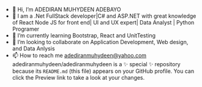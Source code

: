 - 👋 Hi, I’m ADEDIRAN MUHYDEEN ADEBAYO
- 👀 I am a .Net FullStack developer|C# and ASP.NET with great knowledge of React Node JS for front end| UI and UX expert| Data Analyst | Python Programer
- 🌱 I’m currently learning Bootstrap, React and UnitTesting
- 💞️ I’m looking to collaborate on Application Development, Web design, and Data Anlysis
- 📫 How to reach me adediranmuhydeen@yahoo.com
adediranmuhydeen/adediranmuhydeen is a ✨ special ✨ repository because its `README.md` (this file) appears on your GitHub profile.
You can click the Preview link to take a look at your changes.
